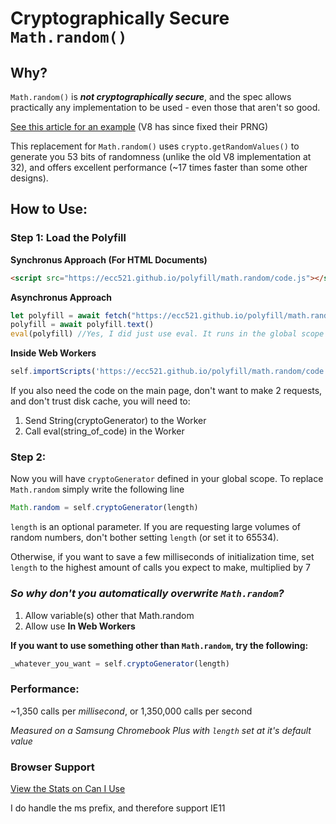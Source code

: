 # Cryptographically Secure `Math.random()`

## Why?

`Math.random()` is **_not cryptographically secure_**, and the spec allows practically any implementation to be used - even those that aren't so good.

[See this article for an example](https://medium.com/@betable/tifu-by-using-math-random-f1c308c4fd9d) (V8 has since fixed their PRNG)

This replacement for `Math.random()` uses `crypto.getRandomValues()` to generate you 53 bits of randomness (unlike the old V8 implementation at 32), and offers excellent performance (~17 times faster than some other designs). 


## How to Use:

### Step 1: Load the Polyfill
**Synchronus Approach (For HTML Documents)**
```html
<script src="https://ecc521.github.io/polyfill/math.random/code.js"></script>
```


**Asynchronus Approach**
```javascript
let polyfill = await fetch("https://ecc521.github.io/polyfill/math.random/code.js")
polyfill = await polyfill.text()
eval(polyfill) //Yes, I did just use eval. It runs in the global scope just like the other 2 examples
```


**Inside Web Workers**
```javascript
self.importScripts('https://ecc521.github.io/polyfill/math.random/code.js');
```

If you also need the code on the main page, don't want to make 2 requests, and don't trust disk cache, you will need to:
1. Send String(cryptoGenerator) to the Worker
2. Call eval(string_of_code) in the Worker


### Step 2:
Now you will have `cryptoGenerator` defined in your global scope.
To replace `Math.random` simply write the following line
```javascript
Math.random = self.cryptoGenerator(length)
```


`length` is an optional parameter. 
If you are requesting large volumes of random numbers, don't bother setting `length` (or set it to 65534).

Otherwise, if you want to save a few milliseconds of initialization time, set `length` to the highest amount of calls you expect to make, multiplied by 7






### _So why don't you automatically overwrite `Math.random`?_

1. Allow variable(s) other that Math.random
2. Allow use **In Web Workers**


**If you want to use something other than `Math.random`, try the following:**
```javascript
_whatever_you_want = self.cryptoGenerator(length)
```



### Performance:
~1,350 calls per *millisecond*, or 1,350,000 calls per second

*Measured on a Samsung Chromebook Plus with `length` set at it's default value*


### Browser Support
[View the Stats on Can I Use](https://caniuse.com/#feat=getrandomvalues)

I do handle the ms prefix, and therefore support IE11
